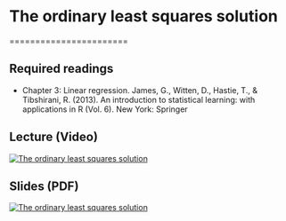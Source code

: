 # The ordinary least squares solution
=======================

## Required readings

- Chapter 3: Linear regression. James, G., Witten, D., Hastie, T., & Tibshirani, R. (2013). An introduction to statistical learning: with applications in R (Vol. 6). New York: Springer

## Lecture (Video)

[![The ordinary least squares solution](../thumbnails/the-ordinary-least-squares-solution.jpeg)](https://youtu.be/xNHclbfe41A "The ordinary least squares solution")


## Slides (PDF)

[![The ordinary least squares solution](../thumbnails/the-ordinary-least-squares-solution.jpeg)](https://github.com/CoAxLab/Data-Explorations/blob/main/book/slides/ordinary-least-squares-solution.pdf "The ordinary least squares solution")
